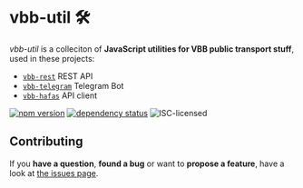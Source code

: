 # vbb-util 🛠

*vbb-util* is a colleciton of **JavaScript utilities for VBB public transport stuff**, used in these projects:

- [`vbb-rest`](https://gitter.im/derhuerst/vbb-rest) REST API
- [`vbb-telegram`](https://gitter.im/derhuerst/vbb-telegram) Telegram Bot
- [`vbb-hafas`](https://gitter.im/derhuerst/vbb-hafas) API client

[![npm version](https://img.shields.io/npm/v/vbb-util.svg)](https://www.npmjs.com/package/vbb-util)
[![dependency status](https://img.shields.io/david/derhuerst/vbb-util.svg)](https://david-dm.org/derhuerst/vbb-util)
![ISC-licensed](https://img.shields.io/github/license/derhuerst/vbb-util.svg)



## Contributing

If you **have a question**, **found a bug** or want to **propose a feature**, have a look at [the issues page](https://github.com/derhuerst/vbb-util/issues).
